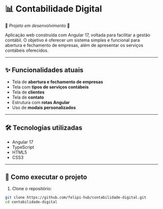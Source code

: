 # 📊 Contabilidade Digital

🚧 *Projeto em desenvolvimento* 🚧

Aplicação web construída com Angular 17, voltada para facilitar a gestão contábil. O objetivo é oferecer um sistema simples e funcional para abertura e fechamento de empresas, além de apresentar os serviços contábeis oferecidos.

---

## ✨ Funcionalidades atuais

- Tela de **abertura e fechamento de empresas**
- Tela com **tipos de serviços contábeis**
- Tela de **clientes**
- Tela de **contato**
- Estrutura com **rotas Angular**
- Uso de **modais personalizados**

---

## 🛠️ Tecnologias utilizadas

- Angular 17
- TypeScript
- HTML5
- CSS3

---

## 🚀 Como executar o projeto

1. Clone o repositório:

```bash
git clone https://github.com/felipi-hub/contabilidade-digital.git
cd contabilidade-digital

